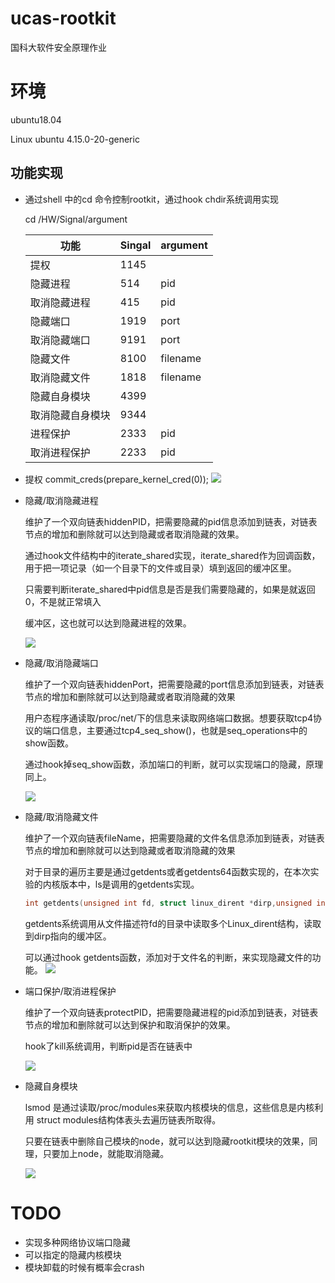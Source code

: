 # ucas-rootkit
国科大软件安全原理作业

# 环境

ubuntu18.04

Linux ubuntu 4.15.0-20-generic

## 功能实现

* 通过shell 中的cd 命令控制rootkit，通过hook chdir系统调用实现

  cd  /HW/Signal/argument

  | 功能             | Singal | argument |
  | ---------------- | ------ | -------- |
  | 提权             | 1145   |          |
  | 隐藏进程         | 514    | pid      |
  | 取消隐藏进程     | 415    | pid      |
  | 隐藏端口         | 1919   | port     |
  | 取消隐藏端口     | 9191   | port     |
  | 隐藏文件         | 8100   | filename |
  | 取消隐藏文件     | 1818   | filename |
  | 隐藏自身模块     | 4399   |          |
  | 取消隐藏自身模块 | 9344   |          |
  | 进程保护         | 2333   | pid      |
  | 取消进程保护     | 2233   | pid      |

* 提权
  commit_creds(prepare_kernel_cred(0));
  ![](https://img.tangent.ink/20211021234545.png)

* 隐藏/取消隐藏进程

  维护了一个双向链表hiddenPID，把需要隐藏的pid信息添加到链表，对链表节点的增加和删除就可以达到隐藏或者取消隐藏的效果。 

  通过hook文件结构中的iterate_shared实现，iterate_shared作为回调函数，用于把一项记录（如一个目录下的文件或目录）填到返回的缓冲区里。

  只需要判断iterate_shared中pid信息是否是我们需要隐藏的，如果是就返回0，不是就正常填入

  缓冲区，这也就可以达到隐藏进程的效果。

  <img src="https://img.tangent.ink/20211021212757.png" />

  

* 隐藏/取消隐藏端口

  维护了一个双向链表hiddenPort，把需要隐藏的port信息添加到链表，对链表节点的增加和删除就可以达到隐藏或者取消隐藏的效果

  用户态程序通读取/proc/net/下的信息来读取网络端口数据。想要获取tcp4协议的端口信息，主要通过tcp4_seq_show()，也就是seq_operations中的show函数。

  通过hook掉seq_show函数，添加端口的判断，就可以实现端口的隐藏，原理同上。

  ![](https://img.tangent.ink/20211021213517.png)

  

* 隐藏/取消隐藏文件

  维护了一个双向链表fileName，把需要隐藏的文件名信息添加到链表，对链表节点的增加和删除就可以达到隐藏或者取消隐藏的效果

  对于目录的遍历主要是通过getdents或者getdents64函数实现的，在本次实验的内核版本中，ls是调用的getdents实现。

  ```c
  int getdents(unsigned int fd, struct linux_dirent *dirp,unsigned int count);
  ```

  getdents系统调用从文件描述符fd的目录中读取多个Linux_dirent结构，读取到dirp指向的缓冲区。

  可以通过hook getdents函数，添加对于文件名的判断，来实现隐藏文件的功能。
  ![](https://img.tangent.ink/20211021230826.png)

* 端口保护/取消进程保护

  维护了一个双向链表protectPID，把需要隐藏进程的pid添加到链表，对链表节点的增加和删除就可以达到保护和取消保护的效果。

  hook了kill系统调用，判断pid是否在链表中

  ![](https://img.tangent.ink/20211021214912.png)

* 隐藏自身模块

  lsmod 是通过读取/proc/modules来获取内核模块的信息，这些信息是内核利用 struct modules结构体表头去遍历链表所取得。

  只要在链表中删除自己模块的node，就可以达到隐藏rootkit模块的效果，同理，只要加上node，就能取消隐藏。

  ![](https://img.tangent.ink/20211021225126.png)

# TODO

* 实现多种网络协议端口隐藏
* 可以指定的隐藏内核模块
* 模块卸载的时候有概率会crash
